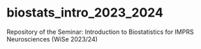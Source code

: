 # biostats_intro_2023_2024
Repository of the Seminar: Introduction to Biostatistics for IMPRS Neurosciences (WiSe 2023/24) 
